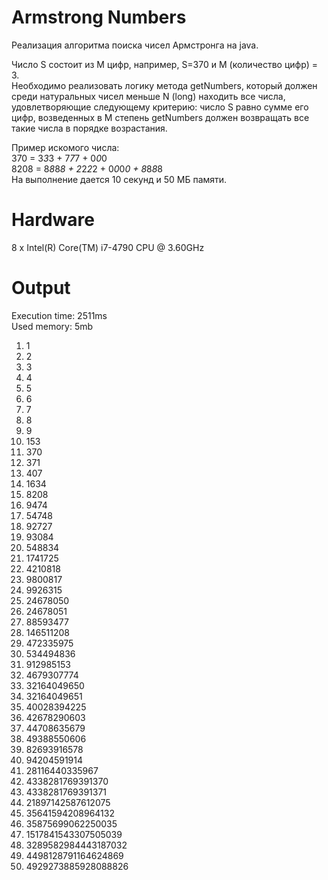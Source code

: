 # Armstrong Numbers
Реализация алгоритма поиска чисел Армстронга на java.

Число S состоит из M цифр, например, S=370 и M (количество цифр) = 3.  
Необходимо реализовать логику метода getNumbers, который должен среди натуральных чисел меньше N (long) находить все числа,
удовлетворяющие следующему критерию: число S равно сумме его цифр, возведенных в M степень getNumbers должен возвращать все такие числа в порядке возрастания.

Пример искомого числа:  
370 = 3*3*3 + 7*7*7 + 0*0*0  
8208 = 8*8*8*8 + 2*2*2*2 + 0*0*0*0 + 8*8*8*8  
На выполнение дается 10 секунд и 50 МБ памяти.

# Hardware
8 x Intel(R) Core(TM) i7-4790 CPU @ 3.60GHz
# Output
Execution time: 2511ms  
Used memory: 5mb

1. 1
2. 2
3. 3
4. 4
5. 5
6. 6
7. 7
8. 8
9. 9
10. 153
11. 370
12. 371
13. 407
14. 1634
15. 8208
16. 9474
17. 54748
18. 92727
19. 93084
20. 548834
21. 1741725
22. 4210818
23. 9800817
24. 9926315
25. 24678050
26. 24678051
27. 88593477
28. 146511208
29. 472335975
30. 534494836
31. 912985153
32. 4679307774
33. 32164049650
34. 32164049651
35. 40028394225
36. 42678290603
37. 44708635679
38. 49388550606
39. 82693916578
40. 94204591914
41. 28116440335967
42. 4338281769391370
43. 4338281769391371
44. 21897142587612075
45. 35641594208964132
46. 35875699062250035
47. 1517841543307505039
48. 3289582984443187032
49. 4498128791164624869
50. 4929273885928088826
